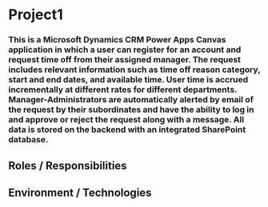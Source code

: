 # Project1

### This is a Microsoft Dynamics CRM Power Apps Canvas application in which a user can register for an account and request time off from their assigned manager. The  request includes relevant information such as time off reason category, start and end dates, and available time. User time is accrued incrementally at different rates for different departments. Manager-Administrators are automatically alerted by email of the request by their subordinates and have the ability to log in and approve or reject the request along with a message. All data is stored on the backend with an integrated SharePoint database.


## Roles / Responsibilities

   

##   Environment / Technologies
 


